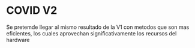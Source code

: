 # COVID V2
 Se pretemde llegar al mismo resultado de la V1 con metodos que son mas eficientes, los cuales aprovechan significativamente los recursos del hardware
